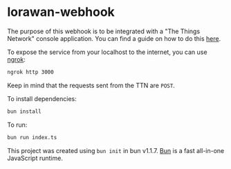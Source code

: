 # lorawan-webhook

The purpose of this webhook is to be integrated with a "The Things Network" console application.
You can find a guide on how to do this [here](https://www.thethingsindustries.com/docs/integrations/webhooks/).

To expose the service from your localhost to the internet, you can use [ngrok](https://ngrok.com/):

```bash
ngrok http 3000
```

Keep in mind that the requests sent from the TTN are `POST`.

To install dependencies:

```bash
bun install
```

To run:

```bash
bun run index.ts
```

This project was created using `bun init` in bun v1.1.7. [Bun](https://bun.sh) is a fast all-in-one JavaScript runtime.
